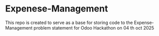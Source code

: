 # Expenese-Management
This repo is created to serve as a base for storing code to the Expense-Management problem statement for Odoo Hackathon on 04 th oct 2025
